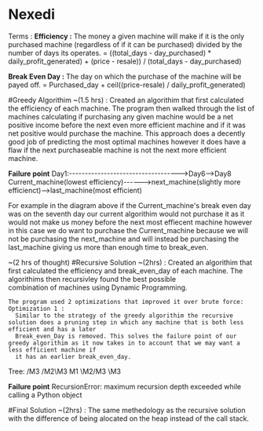 # Nexedi
Terms :
**Efficiency :**
  The money a given machine will make if it is the only purchased machine (regardless of if it can be purchased) divided by the number of days its operates. 
  = ((total_days - day_purchased) * daily_profit_generated) + (price - resale)) / (total_days - day_purchased)

**Break Even Day :**
  The day on which the purchase of the machine will be payed off.
  = Purchased_day + ceil((price-resale) / daily_profit_generated)

#Greedy Algorithim ~(1.5 hrs) : 
  Created an algorithim that first calculated the efficiency of each machine. The program then walked through the list of machines calculating if purchasing any
  given machine would be a net positive income before the next even more efficient machine and if it was net positive would purchase the machine.
  This approach does a decently good job of predicting the most optimal machines however it does have a flaw if the next purchaseable machine is not the next more 
  efficient machine. 
  
  **Failure point**
  Day1:----------------------------------->Day6-->Day8 
  Current_machine(lowest efficiency)------>next_machine(slightly more efficienct)-->last_machine(most efficient) 
  
  For example in the diagram above if the Current_machine's break even day was on the seventh day our current algorithim would not purchase it as it would not make 
  us money before the next most effiecent machine however in this case we do want to purchase the Current_machine because we will not be purchasing the next_machine 
  and will instead be purchasing the last_machine giving us more than enough time to break_even.
  
  ~(2 hrs of thought)
  #Recursive Solution ~(2hrs) :
    Created an algorithim that first calculated the efficiency and break_even_day of each machine. The algorithims then recursivley found the best possible  
    combination of machines using Dynamic Programming.
    
    The program used 2 optimizations that improved it over brute force:
    Optimization 1 :
      Similar to the strategy of the greedy algorithim the recursive solution does a pruning step in which any machine that is both less efficient and has a later
      Break_even_Day is removed. This solves the failure point of our greedy algorithim as it now takes in to account that we may want a less efficient machine if        
      it has an earlier break_even_day.
      
Tree:
      /M3
   /M2\M3
 M1
   \M2/M3
      \M3
  
  **Failure point**
  RecursionError: maximum recursion depth exceeded while calling a Python object

#Final Solution ~(2hrs) :
   The same methedology as the recursive solution with the difference of being alocated on the heap instead of the call stack.
